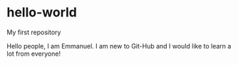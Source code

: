 # hello-world
My first repository

Hello people, I am Emmanuel. I am new to Git-Hub and I would like to learn a lot from everyone! 
